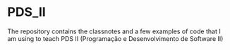 # PDS_II

The repository contains the classnotes and a few examples of code that I am using to teach PDS II (Programação e Desenvolvimento de Software II)
